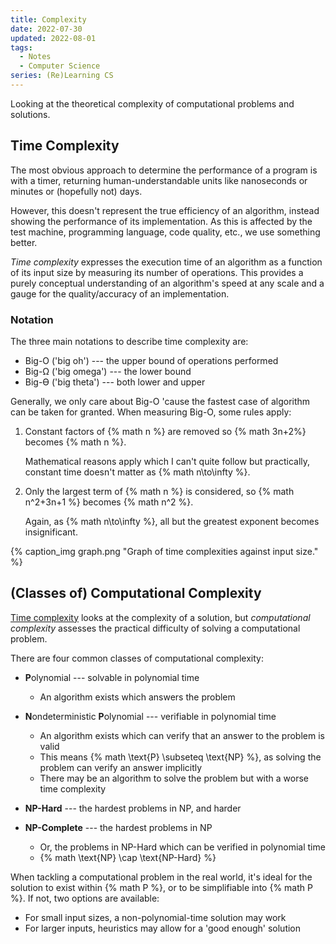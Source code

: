 ```yaml
---
title: Complexity
date: 2022-07-30
updated: 2022-08-01
tags:
  - Notes
  - Computer Science
series: (Re)Learning CS
---
```


Looking at the theoretical complexity of computational problems and solutions.

<!-- more -->

## Time Complexity

The most obvious approach to determine the performance of a program is with a
timer, returning human-understandable units like nanoseconds or minutes or
(hopefully not) days.

However, this doesn't represent the true efficiency of an algorithm, instead
showing the performance of its implementation. As this is affected by the test
machine, programming language, code quality, etc., we use something better.

_Time complexity_ expresses the execution time of an algorithm as a function of
its input size by measuring its number of operations. This provides a purely
conceptual understanding of an algorithm's speed at any scale and a gauge for
the quality/accuracy of an implementation.

### Notation

The three main notations to describe time complexity are:

- Big-O ('big oh') --- the upper bound of operations performed
- Big-Ω ('big omega') --- the lower bound
- Big-ϴ ('big theta') --- both lower and upper

Generally, we only care about Big-O 'cause the fastest case of algorithm can be
taken for granted. When measuring Big-O, some rules apply:

1. Constant factors of {% math n %} are removed so {% math 3n+2%} becomes {%
   math n %}.

   Mathematical reasons apply which I can't quite follow but practically,
   constant time doesn't matter as {% math n\to\infty %}.

2. Only the largest term of {% math n %} is considered, so {% math n^2+3n+1 %}
   becomes {% math n^2 %}.

   Again, as {% math n\to\infty %}, all but the greatest exponent becomes
   insignificant.

{% caption_img graph.png "Graph of time complexities against input size." %}

## (Classes of) Computational Complexity

[Time complexity](#Time-Complexity) looks at the complexity of a solution, but
_computational complexity_ assesses the practical difficulty of solving a
computational problem.

There are four common classes of computational complexity:

- **P**olynomial --- solvable in polynomial time

  - An algorithm exists which answers the problem

  <!-- spellchecker: disable-next-line -->

- **N**ondeterministic **P**olynomial --- verifiable in polynomial time

  - An algorithm exists which can verify that an answer to the problem is valid
  - This means {% math \text{P} \subseteq \text{NP} %}, as solving the problem
    can verify an answer implicitly
  - There may be an algorithm to solve the problem but with a worse time
    complexity

- **NP-Hard** --- the hardest problems in NP, and harder

- **NP-Complete** --- the hardest problems in NP
  - Or, the problems in NP-Hard which can be verified in polynomial time
  - {% math \text{NP} \cap \text{NP-Hard} %}

When tackling a computational problem in the real world, it's ideal for the
solution to exist within {% math P %}, or to be simplifiable into {% math P %}.
If not, two options are available:

- For small input sizes, a non-polynomial-time solution may work
- For larger inputs, heuristics may allow for a 'good enough' solution
